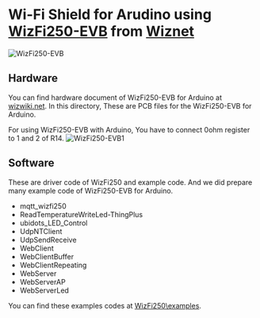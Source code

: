 # Wi-Fi Shield for Arudino using [WizFi250-EVB](http://wizwiki.net/wiki/doku.php?id=products:wizfi250:start) from [Wiznet](http://www.wiznet.co.kr/)


![WizFi250-EVB](https://raw.githubusercontent.com/Wiznet/WizFi250_arduino_library/master/WizFi250-EVB.png")


## Hardware
You can find hardware document of WizFi250-EVB for Arduino at [wizwiki.net](http://wizwiki.net/wiki/doku.php?id=products:wizfi250:wizfi250evbsch:start).
In this directory, These are PCB files for the WizFi250-EVB for Arduino. 

For using WizFi250-EVB with Arduino, You have to connect 0ohm register to 1 and 2 of R14.
![WizFi250-EVB1](https://raw.githubusercontent.com/Wiznet/WizFi250_arduino_library/master/WizFi250-EVB1.png")

## Software
These are driver code of WizFi250 and example code. And we did prepare many example code of WizFi250-EVB for Arduino.
 - mqtt_wizfi250
 - ReadTemperatureWriteLed-ThingPlus
 - ubidots_LED_Control
 - UdpNTClient
 - UdpSendReceive
 - WebClient
 - WebClientBuffer
 - WebClientRepeating
 - WebServer
 - WebServerAP
 - WebServerLed


You can find these examples codes at [WizFi250\examples](https://github.com/Wiznet/WizFi250_arduino_library/tree/master/WizFi250/examples).



